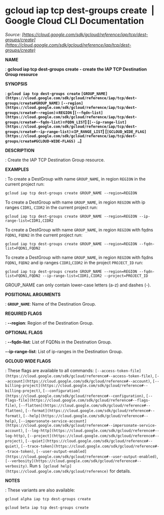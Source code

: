 # gcloud iap tcp dest-groups create  |  Google Cloud CLI Documentation

*Source: [https://cloud.google.com/sdk/gcloud/reference/iap/tcp/dest-groups/create](https://cloud.google.com/sdk/gcloud/reference/iap/tcp/dest-groups/create)*

**NAME**

: **gcloud iap tcp dest-groups create - create the IAP TCP Destination Group resource**

**SYNOPSIS**

: **`gcloud iap tcp dest-groups create` `[GROUP_NAME](https://cloud.google.com/sdk/gcloud/reference/iap/tcp/dest-groups/create#GROUP_NAME)` `[--region](https://cloud.google.com/sdk/gcloud/reference/iap/tcp/dest-groups/create#--region)`=`REGION` [`[--fqdn-list](https://cloud.google.com/sdk/gcloud/reference/iap/tcp/dest-groups/create#--fqdn-list)`=`FQDN_LIST`] [`[--ip-range-list](https://cloud.google.com/sdk/gcloud/reference/iap/tcp/dest-groups/create#--ip-range-list)`=`IP_RANGE_LIST`] [`[GCLOUD_WIDE_FLAG](https://cloud.google.com/sdk/gcloud/reference/iap/tcp/dest-groups/create#GCLOUD-WIDE-FLAGS) …`]**

**DESCRIPTION**

: Create the IAP TCP Destination Group resource.

**EXAMPLES**

: To create a DestGroup with name ``GROUP_NAME``,
in region ``REGION`` in the current project
run:

```
gcloud iap tcp dest-groups create GROUP_NAME --region=REGION
```

To create a DestGroup with name ``GROUP_NAME``,
in region ``REGION`` with ip ranges
``CIDR1``,
``CIDR2`` in the current project run:

```
gcloud iap tcp dest-groups create GROUP_NAME --region=REGION --ip-range-list=CIDR1,CIDR2
```

To create a DestGroup with name ``GROUP_NAME``,
in region ``REGION`` with fqdns
``FQDN1``,
``FQDN2`` in the current project run:

```
gcloud iap tcp dest-groups create GROUP_NAME --region=REGION --fqdn-list=FQDN1,FQDN2
```

To create a DestGroup with name ``GROUP_NAME``,
in region ``REGION`` with fqdns
``FQDN1``,
``FQDN2`` and ip ranges
``CIDR1``,``CIDR2``
in the project ``PROJECT_ID`` run:

```
gcloud iap tcp dest-groups create GROUP_NAME --region=REGION --fqdn-list=FQDN1,FQDN2 --ip-range-list=CIDR1,CIDR2 --project=PROJECT_ID
```

GROUP_NAME can only contain lower-case letters (a-z) and dashes (-).

**POSITIONAL ARGUMENTS**

: **`GROUP_NAME`**:
Name of the Destination Group.

**REQUIRED FLAGS**

: **--region**:
Region of the Destination Group.

**OPTIONAL FLAGS**

: **--fqdn-list**:
List of FQDNs in the Destination Group.

**--ip-range-list**:
List of ip-ranges in the Destination Group.

**GCLOUD WIDE FLAGS**

: These flags are available to all commands: `[--access-token-file](https://cloud.google.com/sdk/gcloud/reference#--access-token-file)`,
`[--account](https://cloud.google.com/sdk/gcloud/reference#--account)`, `[--billing-project](https://cloud.google.com/sdk/gcloud/reference#--billing-project)`,
`[--configuration](https://cloud.google.com/sdk/gcloud/reference#--configuration)`,
`[--flags-file](https://cloud.google.com/sdk/gcloud/reference#--flags-file)`,
`[--flatten](https://cloud.google.com/sdk/gcloud/reference#--flatten)`, `[--format](https://cloud.google.com/sdk/gcloud/reference#--format)`, `[--help](https://cloud.google.com/sdk/gcloud/reference#--help)`, `[--impersonate-service-account](https://cloud.google.com/sdk/gcloud/reference#--impersonate-service-account)`,
`[--log-http](https://cloud.google.com/sdk/gcloud/reference#--log-http)`,
`[--project](https://cloud.google.com/sdk/gcloud/reference#--project)`, `[--quiet](https://cloud.google.com/sdk/gcloud/reference#--quiet)`, `[--trace-token](https://cloud.google.com/sdk/gcloud/reference#--trace-token)`, `[--user-output-enabled](https://cloud.google.com/sdk/gcloud/reference#--user-output-enabled)`,
`[--verbosity](https://cloud.google.com/sdk/gcloud/reference#--verbosity)`.
Run `$ [gcloud help](https://cloud.google.com/sdk/gcloud/reference)` for details.

**NOTES**

: These variants are also available:

```
gcloud alpha iap tcp dest-groups create
```

```
gcloud beta iap tcp dest-groups create
```